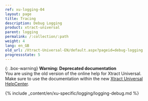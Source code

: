 ```yaml
---
ref: xu-logging-04
layout: page
title: Tracing
description: Debug Logging
product: xtract-universal
parent: logging
permalink: /:collection/:path
weight: 4
lang: en_GB
old_url: /Xtract-Universal-EN/default.aspx?pageid=debug-logging
progressstate: 5
---
```



{: .box-warning}
**Warning: Deprecated documentation** <br>
You are using the old version of the online help for Xtract Universal.<br>
Make sure to use the documentation within the new [Xtract Universal HelpCenter](https://helpcenter.theobald-software.com/xtract-universal/documentation/introduction/).

{% include _content/en/xu-specific/logging/logging-debug.md %}
